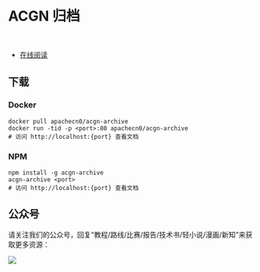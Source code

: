 # ACGN 归档

&zwj;

* [在线阅读](https://acgn.flygon.net)

## 下载

### Docker

```
docker pull apachecn0/acgn-archive
docker run -tid -p <port>:80 apachecn0/acgn-archive
# 访问 http://localhost:{port} 查看文档
```


### NPM

```
npm install -g acgn-archive
acgn-archive <port>
# 访问 http://localhost:{port} 查看文档
```

## 公众号

请关注我们的公众号，回复“教程/路线/比赛/报告/技术书/轻小说/漫画/新知”来获取更多资源：

![](asset/gzh_qr.jpg)
